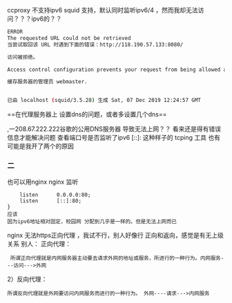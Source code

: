 ﻿ccproxy 不支持ipv6
squid 支持，默认同时监听ipv6/4  ，然而我却无法访问？？？ipv6的？？

```bash
ERROR
The requested URL could not be retrieved
当尝试取回该 URL 时遇到下面的错误：http://118.190.57.133:8080/

访问被拒绝。

Access control configuration prevents your request from being allowed at this time. Please contact your service provider if you feel this is incorrect.

缓存服务器的管理员 webmaster.


已由 localhost (squid/3.5.28) 生成 Sat, 07 Dec 2019 12:24:57 GMT


```
==在代理服务器上 设置dns的问题，或者多设置几个dns==

,一208.67.222.222谷歌的公用DNS服务器  导致无法上网？？
看来还是得有错误信息才能解决问题  查看端口号是否监听了ipv6 [::]: 这种样子的 
tcping 工具
也有可能是我开了两个的原因
### 二
也可以用nginx
nginx 监听 

        listen      0.0.0.0:80;
        listen      [::]:80;
    }
    应该
    因为ipv6地址相对固定，校园网 分配到几乎是一样的。但是无法上网而已
nginx 无法https正向代理 ，我试不行，别人好像行
正向和返向，感觉是有无上级关系
别人：
正向代理：

     所谓正向代理就是内网服务器主动要去请求外网的地址或服务，所进行的一种行为。内网服务---访问--->外网

2）反向代理：

    所谓反向代理就是外网要访问内网服务而进行的一种行为。 外网----请求--->内网服务

    

